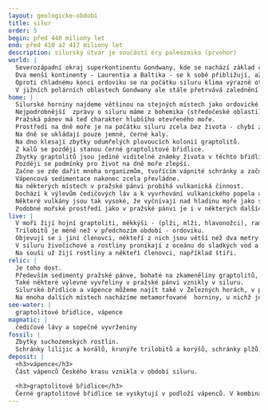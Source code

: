 ```yaml
---
layout: geologicke-obdobi
title: silur
order: 5
begin: před 440 miliony let
end: před 410 až 417 miliony let
description: silurský útvar je součástí éry paleozoika (prvohor)
world: |
  Severozápadní okraj superkontinentu Gondwany, kde se nachází základ českého masivu, se posouvá k severu, tedy blíže k rovníku, do teplých klimatických pásem.
  Dva menší kontinenty - Laurentia a Baltika - se k sobě přibližují, až nakonec oceán mezi nimi zanikne, kontinenty se srazí a spojí se do jednoho celku - Laurussie.
  Oproti chladnému konci ordoviku se na počátku siluru klima výrazně oteplí a hladina oceánu stoupne.
  V jižních polárních oblastech Gondwany ale stále přetrvává zalednění.
home: |
  Silurské horniny najdeme většinou na stejných místech jako ordovické.
  Nejpodrobnější  zprávy o siluru máme z bohemika (středočeské oblasti), kde se v podobě mořských sedimentů pražské pánve zachoval úplný záznam od začátku až do konce tohoto období.
  Pražská pánev má teď charakter hlubšího otevřeného moře.
  Prostředí na dně moře je na počátku siluru zcela bez života - chybí zde kyslík.
  Na dně se ukládají pouze jemné, černé kaly.
  Na dno klesají zbytky odumřelých plovoucích kolonií graptolitů.
  Z kalů se později stanou černé graptolitové břidlice.
  Zbytky graptolitů jsou jediné viditelné známky života v těchto břidlicích.
  Později se podmínky pro život na dně moře zlepší.
  Začne se zde dařit mnoha organizmům, tvořícím vápnité schránky a začnou se ukládat také vápence.
  Vápencová sedimentace nakonec zcela převládne.
  Na některých místech v pražské pánvi probíhá vulkanická činnost.
  Dochází k výlevům čedičových láv a k vyvrhování vulkanického popela a bomb.
  Některé vulkány jsou tak vysoké, že vyčnívají nad hladinu moře jako sopečné ostrovy.
  Podobné mořské prostředí jako v pražské pánvi je i v některých dalších částech našeho území.
live: |
  V moři žijí hojní graptoliti, měkkýši - (plži, mlži, hlavonožci), ramenonožci, koráli, mechovky a ostnokožci (hlavně lilijice).
  Trilobitů je méně než v předchozím období - ordoviku.
  Objevují se i jiní členovci, někteří z nich jsou větší než dva metry.
  V siluru živočichové a rostliny pronikají z oceánu do sladkých vod a na souš.
  Na souši už žijí rostliny a někteří členovci, například štíři.
relic: |
  Je toho dost.
  Především sedimenty pražské pánve, bohaté na zkameněliny graptolitů, lilijic, korálů, trilobitů a mnoha jiných živočichů.
  Také některé výlevné vyvřeliny v pražské pánvi vznikly v siluru.
  Silurské břidlice a vápence můžeme najít také v Železných horách, v podhůří Krkonoš a na Drahanské vrchovině.
  Na mnoha dalších místech nacházíme metamorfované  horniny, u nichž je silurské stáří hodně pravděpodobné.
see-water: |
  graptolitové břidlice, vápence
magmatic: |
  čedičové lávy a sopečné vyvrženiny
fossil: |
  Zbytky suchozemských rostlin.
  Schránky lilijic a korálů, krunýře trilobitů a korýšů, schránky plžů, mlžů, hlavonožců, ramenonožců.
deposit: |
  <h3>vápence</h3>
  Část vápenců Českého krasu vznikla v období siluru.

  <h3>graptolitové břidlice</h3>
  Černé graptolitové břidlice se vyskytují v podloží vápenců. V kombinaci s vápenci se dají využít pro výrobu cementu (do cementu dodávají potřebný SiO<sub>2</sub> a Al<sub>2</sub>O<sub>3</sub>).
---
```

